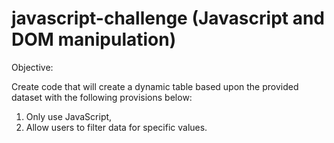 # javascript-challenge (Javascript and DOM manipulation)

Objective:

Create code that will create a dynamic table based upon the provided dataset with the following provisions below:

  1. Only use JavaScript, 
  2. Allow users to filter data for specific values.
